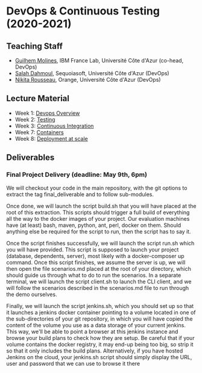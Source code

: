 # DevOps & Continuous Testing (2020-2021)

## Teaching Staff

  * [Guilhem Molines](guilhem.molines@univ-cotedazur.fr), IBM France Lab, Université Côte d'Azur (co-head, DevOps)
  * [Salah Dahmoul](Salah.DAHMOUL@univ-cotedazur.fr), Sequoiasoft, Université Côte d'Azur (DevOps)
  * [Nikita Rousseau](TBD@univ-cotedazur.fr), Orange, Université Côte d'Azur (DevOps)


## Lecture Material

   * Week 1: [Devops Overview](https://github.com/collet/isa-devops/blob/master/DevOps/week1_overview_devops_v0.2.pdf)
   * Week 2: [Testing](https://github.com/collet/isa-devops/blob/master/DevOps/week2_testing_v0.4.pdf)
   * Week 3: [Continuous Integration](https://github.com/collet/isa-devops/blob/master/DevOps/week3_software_factory_v0.6.pdf)
   * Week 7: [Containers](https://github.com/collet/isa-devops/blob/master/DevOps/week7_containers_v0.6.pdf)
   * Week 8: [Deployment at scale](https://github.com/collet/isa-devops/blob/master/DevOps/week8_deployment_at_scale_v0.2.pdf)


## Deliverables

### Final Project Delivery (deadline: May 9th, 6pm)

 We will checkout your code in the main repository, with the git options to extract the tag final_deliverable and to follow sub-modules.
 
Once done, we will launch the script build.sh that you will have placed at the root of this extraction. This scripts should trigger a full build of everything all the way to the docker images of your project. Our evaluation machines have (at least) bash, maven, python, ant, perl, docker on them. Should anything else be required for the script to run, then the script has to say it.

Once the script finishes successfully, we will launch the script run.sh which you will have provided. This script is supposed to launch your project (database, dependents, server), most likely with a docker-composer up command.
Once this script finishes, we assume the server is up, we will then open the file scenarios.md placed at the root of your directory, which should guide us through what to do to run the scenarios. In a separate terminal, we will launch the script client.sh to launch the CLI client, and we will follow the scenarios described in the scenarios.md file to run through the demo ourselves.

Finally, we will launch the script jenkins.sh, which you should set up so that it launches a jenkins docker container pointing to a volume located in one of the sub-directories of your git repository, in which you will have copied the content of the volume you use as a data storage of your current jenkins. This way, we'll be able to point a browser at this jenkins instance and browse your build plans to check how they are setup. Be careful that if your volume contains the docker registry, it may end-up being too big, so strip it so that it only includes the build plans. Alternatively, if you have hosted Jenkins on the cloud, your jenkins.sh script should simply display the URL, user and password that we can use to browse it there
